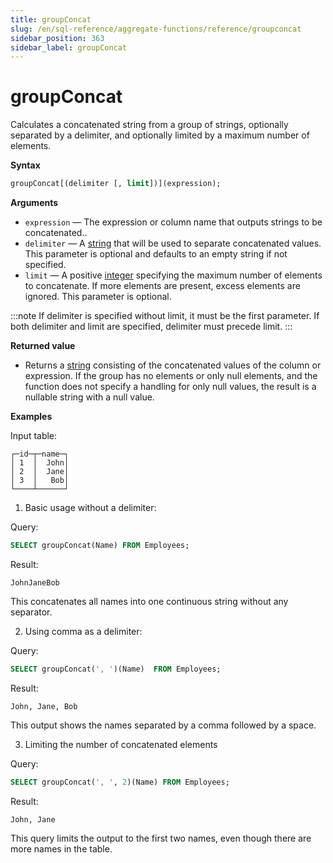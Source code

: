 ```yaml
---
title: groupConcat
slug: /en/sql-reference/aggregate-functions/reference/groupconcat
sidebar_position: 363
sidebar_label: groupConcat
---
```


# groupConcat

Calculates a concatenated string from a group of strings, optionally separated by a delimiter, and optionally limited by a maximum number of elements.

**Syntax**

``` sql
groupConcat[(delimiter [, limit])](expression);
```

**Arguments**

- `expression` — The expression or column name that outputs strings to be concatenated..
- `delimiter` — A [string](../../../sql-reference/data-types/string.md) that will be used to separate concatenated values. This parameter is optional and defaults to an empty string if not specified.
- `limit` — A positive [integer](../../../sql-reference/data-types/int-uint.md) specifying the maximum number of elements to concatenate. If more elements are present, excess elements are ignored. This parameter is optional.

:::note
If delimiter is specified without limit, it must be the first parameter. If both delimiter and limit are specified, delimiter must precede limit.
:::

**Returned value**

- Returns a [string](../../../sql-reference/data-types/string.md) consisting of the concatenated values of the column or expression. If the group has no elements or only null elements, and the function does not specify a handling for only null values, the result is a nullable string with a null value.

**Examples**

Input table:

``` text
┌─id─┬─name─┐
│ 1  │  John│
│ 2  │  Jane│
│ 3  │   Bob│
└────┴──────┘
```

1.	Basic usage without a delimiter:

Query:

``` sql
SELECT groupConcat(Name) FROM Employees;
```

Result:

``` text
JohnJaneBob
```

This concatenates all names into one continuous string without any separator.


2. Using comma as a delimiter:

Query:

``` sql
SELECT groupConcat(', ')(Name)  FROM Employees;
```

Result:

``` text
John, Jane, Bob
```

This output shows the names separated by a comma followed by a space.


3. Limiting the number of concatenated elements

Query:

``` sql
SELECT groupConcat(', ', 2)(Name) FROM Employees;
```

Result:

``` text
John, Jane
```

This query limits the output to the first two names, even though there are more names in the table.
